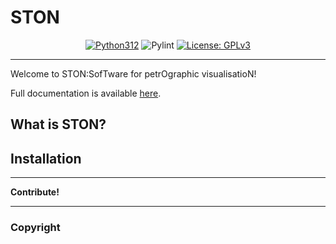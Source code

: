 # STON

<div align="center">


[![Python312](https://img.shields.io/badge/python-3.12%2B-blue)](https://www.python.org/)
![Pylint](https://github.com/Romain-Thomas-Shef/STON/actions/workflows/pylint.yml/badge.svg)
[![License: GPLv3](https://img.shields.io/badge/License-GPLv3-blue.svg)](https://www.gnu.org/licenses/gpl-3.0)

</div>

---

Welcome to STON:SofTware for petrOgraphic visualisatioN!


Full documentation is available [here](https://romain-thomas-shef.github.io/STON/build/html/index.html).


## What is STON?


## Installation

---

**Contribute!**

---

### Copyright
